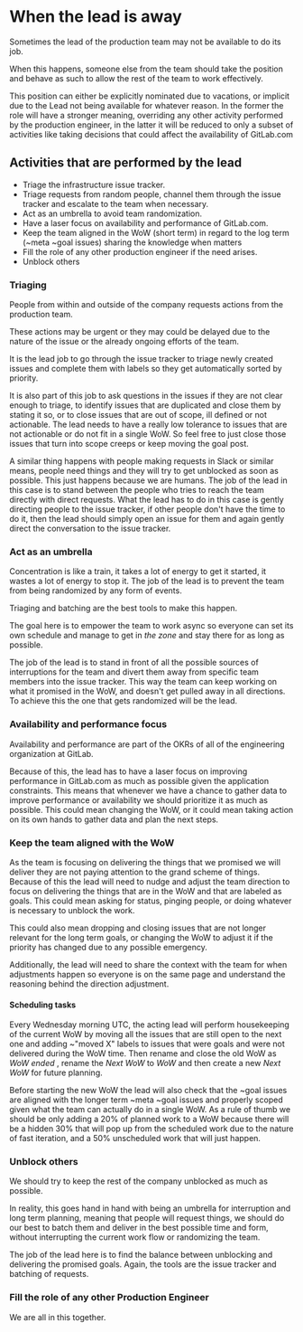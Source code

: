 # When the lead is away

Sometimes the lead of the production team may not be available to do its job.

When this happens, someone else from the team should take the position and
behave as such to allow the rest of the team to work effectively.

This position can either be explicitly nominated due to vacations, or implicit
due to the Lead not being available for whatever reason. In the former the role
will have a stronger meaning, overriding any other activity performed by the
production engineer, in the latter it will be reduced to only a subset of
activities like taking decisions that could affect the availability of
GitLab.com

## Activities that are performed by the lead

- Triage the infrastructure issue tracker.
- Triage requests from random people, channel them through the issue tracker
  and escalate to the team when necessary.
- Act as an umbrella to avoid team randomization.
- Have a laser focus on availability and performance of GitLab.com.
- Keep the team aligned in the WoW (short term) in regard to the log term
  (~meta ~goal issues) sharing the knowledge when matters
- Fill the role of any other production engineer if the need arises.
- Unblock others

### Triaging

People from within and outside of the company requests actions from the
production team.

These actions may be urgent or they may could be delayed due to the nature of
the issue or the already ongoing efforts of the team.

It is the lead job to go through the issue tracker to triage newly created
issues and complete them with labels so they get automatically sorted by
priority.

It is also part of this job to ask questions in the issues if they are not
clear enough to triage, to identify issues that are duplicated and close them
by stating it so, or to close issues that are out of scope, ill defined or not
actionable.  The lead needs to have a really low tolerance to issues that are
not actionable or do not fit in a single WoW. So feel free to just close those
issues that turn into scope creeps or keep moving the goal post.

A similar thing happens with people making requests in Slack or similar means,
people need things and they will try to get unblocked as soon as possible. This
just happens because we are humans. The job of the lead in this case is to
stand between the people who tries to reach the team directly with direct
requests. What the lead has to do in this case is gently directing people to
the issue tracker, if other people don't have the time to do it, then the lead
should simply open an issue for them and again gently direct the conversation
to the issue tracker.

### Act as an umbrella

Concentration is like a train, it takes a lot of energy to get it started, it
wastes a lot of energy to stop it.  The job of the lead is to prevent the team
from being randomized by any form of events.

Triaging and batching are the best tools to make this happen.

The goal here is to empower the team to work async so everyone can set its own
schedule and manage to get in _the zone_ and stay there for as long as
possible.

The job of the lead is to stand in front of all the possible sources of
interruptions for the team and divert them away from specific team members into
the issue tracker.  This way the team can keep working on what it promised in
the WoW, and doesn't get pulled away in all directions.  To achieve this the one
that gets randomized will be the lead.

### Availability and performance focus

Availability and performance are part of the OKRs of all of the engineering
organization at GitLab.

Because of this, the lead has to have a laser focus on improving performance in
GitLab.com as much as possible given the application constraints.  This means
that whenever we have a chance to gather data to improve performance or
availability we should prioritize it as much as possible. This could mean
changing the WoW, or it could mean taking action on its own hands to gather
data and plan the next steps.

### Keep the team aligned with the WoW

As the team is focusing on delivering the things that we promised we will
deliver they are not paying attention to the grand scheme of things. Because of
this the lead will need to nudge and adjust the team direction to focus on
delivering the things that are in the WoW and that are labeled as goals. This
could mean asking for status, pinging people, or doing whatever is necessary to
unblock the work.

This could also mean dropping and closing issues that are not longer relevant
for the long term goals, or changing the WoW to adjust it if the priority has
changed due to any possible emergency.

Additionally, the lead will need to share the context with the team for when
adjustments happen so everyone is on the same page and understand the reasoning
behind the direction adjustment.

#### Scheduling tasks

Every Wednesday morning UTC, the acting lead will perform housekeeping of the
current WoW by moving all the issues that are still open to the next one and
adding ~"moved X" labels to issues that were goals and were not delivered
during the WoW time.  Then rename and close the old WoW as _WoW ended <date>_,
rename the _Next WoW_ to _WoW_ and then create a new _Next WoW_ for future
planning.

Before starting the new WoW the lead will also check that the ~goal issues are
aligned with the longer term ~meta ~goal issues and properly scoped given what
the team can actually do in a single WoW.  As a rule of thumb we should be only
adding a 20% of planned work to a WoW because there will be a hidden 30% that
will pop up from the scheduled work due to the nature of fast iteration, and a
50% unscheduled work that will just happen.

### Unblock others

We should try to keep the rest of the company unblocked as much as possible.

In reality, this goes hand in hand with being an umbrella for interruption and
long term planning, meaning that people will request things, we should do our
best to batch them and deliver in the best possible time and form, without
interrupting the current work flow or randomizing the team.

The job of the lead here is to find the balance between unblocking and
delivering the promised goals.  Again, the tools are the issue tracker and
batching of requests.

### Fill the role of any other Production Engineer

We are all in this together.
